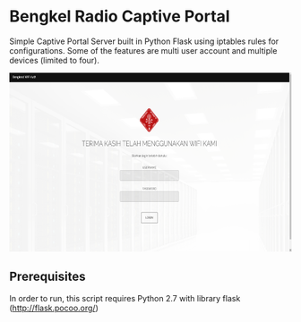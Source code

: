 # Bengkel Radio Captive Portal
Simple Captive Portal Server built in Python Flask using iptables rules for configurations. Some of the features are multi user account and multiple devices (limited to four). </br>
<p align="center">
<img src="screenshot.png" width="700" height="320">
</p>

## Prerequisites
In order to run, this script requires Python 2.7 with library flask (http://flask.pocoo.org/)
